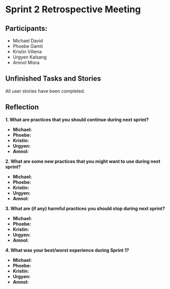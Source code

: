 # Sprint 2 Retrospective Meeting

## Participants: 
- Michael David
- Phoebe Gamit
- Kristin Villena
- Urgyen Kalsang
- Amnol Misra

## Unfinished Tasks and Stories 
  All user stories have been completed.

## Reflection
**1. What are practices that you should continue during next sprint?**
  - **Michael:**
  - **Phoebe:** 
  - **Kristin:**  
  - **Urgyen:** 
  - **Amnol:** 

**2. What are some new practices that you might want to use during next sprint?**
  - **Michael:**
  - **Phoebe:** 
  - **Kristin:**  
  - **Urgyen:** 
  - **Amnol:** 

**3. What are (if any) harmful practices you should stop during next sprint?**
  - **Michael:**
  - **Phoebe:** 
  - **Kristin:**  
  - **Urgyen:** 
  - **Amnol:** 

**4. What was your best/worst experience during Sprint 1?**
  - **Michael:**
  - **Phoebe:** 
  - **Kristin:**  
  - **Urgyen:** 
  - **Amnol:**
